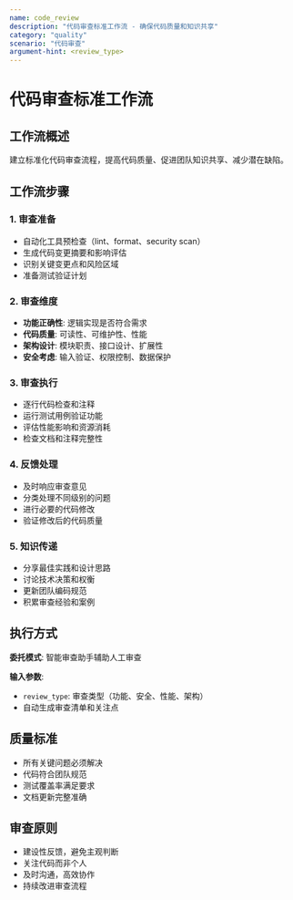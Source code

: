 ```yaml
---
name: code_review
description: "代码审查标准工作流 - 确保代码质量和知识共享"
category: "quality"
scenario: "代码审查"
argument-hint: <review_type>
---
```


# 代码审查标准工作流

## 工作流概述

建立标准化代码审查流程，提高代码质量、促进团队知识共享、减少潜在缺陷。

## 工作流步骤

### 1. 审查准备

- 自动化工具预检查（lint、format、security scan）
- 生成代码变更摘要和影响评估
- 识别关键变更点和风险区域
- 准备测试验证计划

### 2. 审查维度

- **功能正确性**: 逻辑实现是否符合需求
- **代码质量**: 可读性、可维护性、性能
- **架构设计**: 模块职责、接口设计、扩展性
- **安全考虑**: 输入验证、权限控制、数据保护

### 3. 审查执行

- 逐行代码检查和注释
- 运行测试用例验证功能
- 评估性能影响和资源消耗
- 检查文档和注释完整性

### 4. 反馈处理

- 及时响应审查意见
- 分类处理不同级别的问题
- 进行必要的代码修改
- 验证修改后的代码质量

### 5. 知识传递

- 分享最佳实践和设计思路
- 讨论技术决策和权衡
- 更新团队编码规范
- 积累审查经验和案例

## 执行方式

**委托模式**: 智能审查助手辅助人工审查

**输入参数**:

- `review_type`: 审查类型（功能、安全、性能、架构）
- 自动生成审查清单和关注点

## 质量标准

- 所有关键问题必须解决
- 代码符合团队规范
- 测试覆盖率满足要求
- 文档更新完整准确

## 审查原则

- 建设性反馈，避免主观判断
- 关注代码而非个人
- 及时沟通，高效协作
- 持续改进审查流程